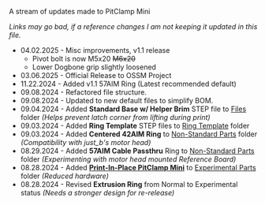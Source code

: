 A stream of updates made to PitClamp Mini

_Links may go bad, if a reference changes I am not keeping it updated in this file._

- 04.02.2025 - Misc improvements, v1.1 release 
  - Pivot bolt is now M5x20 ~~M6x20~~ 
  - Lower Dogbone grip slightly loosened
- 03.06.2025 - Official Release to OSSM Project
- 11.22.2024 - Added v1.1 57AIM Ring (Latest recommended default)
- 09.08.2024 - Refactored file structure.
- 09.08.2024 - Updated to new default files to simplify BOM. 
- 09.04.2024 - Added **Standard Base w/ Helper Brim** STEP file to [Files](/Files/) folder _(Helps prevent latch corner from lifting during print)_
- 09.03.2024 - Added **Ring Template** STEP files to [Ring Template](/Files/Ring%20Template/) folder
- 09.03.2024 - Added **Centered 42AIM Ring** to [Non-Standard Parts](/Files/Non-Standard%20Parts/) folder _(Compatibility with just_b's motor head)_
- 08.29.2024 - Added **57AIM Cable Passthru** Ring to [Non-Standard Parts](/Files/Non-Standard%20Parts/) folder _(Experimenting with motor head mounted Reference Board)_
- 08.28.2024 - Added **[Print-In-Place PitClamp Mini](/Files/Experimental/Print%20In%20Place/)** to [Experimental Parts](/Files/Experimental/) folder _(Reduced hardware)_
- 08.28.2024 - Revised **Extrusion Ring** from Normal to Experimental status _(Needs a stronger design for re-release)_
